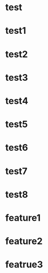 # test
# test1
# test2
# test3
# test4
# test5
# test6
# test7
# test8
# feature1
# feature2
# featrue3


